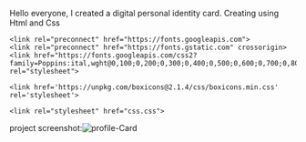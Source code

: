 Hello everyone, I created a digital personal identity card.
Creating using Html and Css
<!-- Google Fonts -->
    <link rel="preconnect" href="https://fonts.googleapis.com">
    <link rel="preconnect" href="https://fonts.gstatic.com" crossorigin>
    <link href="https://fonts.googleapis.com/css2?family=Poppins:ital,wght@0,100;0,200;0,300;0,400;0,500;0,600;0,700;0,800;0,900;1,100;1,200;1,300;1,400;1,500;1,600;1,700;1,800;1,900&display=swap" rel="stylesheet">

<!-- Boxicons -->
    <link href='https://unpkg.com/boxicons@2.1.4/css/boxicons.min.css' rel='stylesheet'>
    
 <!-- css link -->
    <link rel="stylesheet" href="css.css">
    

project screenshot:![profile-Card](https://github.com/user-attachments/assets/752b4c9f-40af-467d-9379-ca4c9bb5ce43)
